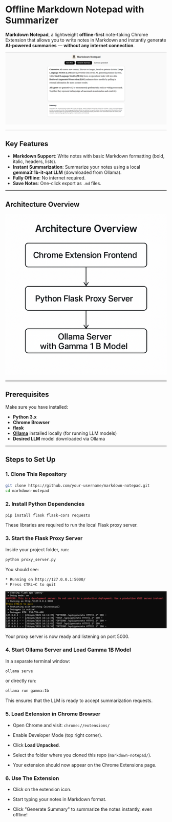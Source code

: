 # Offline Markdown Notepad with Summarizer

**Markdown Notepad**, a lightweight **offline-first** note-taking Chrome Extension that allows you to write notes in Markdown and instantly generate **AI-powered summaries** — **without any internet connection**.

![alt text](image-1.png)

---

## Key Features

-  **Markdown Support**: Write notes with basic Markdown formatting (bold, italic, headers, lists).
-  **Instant Summarization**: Summarize your notes using a local **gemma3:1b-it-qat LLM** (downloaded from Ollama).
-  **Fully Offline**:  No internet required.
-  **Save Notes**: One-click export as `.md` files.


---

## Architecture Overview

![alt text](image-2.png)

---

##  Prerequisites

Make sure you have installed:

- **Python 3.x**
- **Chrome Browser**
- **flask**
- **[Ollama](https://ollama.com/)** installed locally (for running LLM models)
- **Desired LLM** model downloaded via Ollama

---

## Steps to Set Up

### 1. Clone This Repository

```bash
git clone https://github.com/your-username/markdown-notepad.git
cd markdown-notepad
```


### 2. Install Python Dependencies

```bash
pip install flask flask-cors requests
```

These libraries are required to run the local Flask proxy server.

### 3. Start the Flask Proxy Server

Inside your project folder, run:

```bash
python proxy_server.py
```

You should see:

```plaintext
* Running on http://127.0.0.1:5000/ 
* Press CTRL+C to quit
```
![alt text](image.png)

 Your proxy server is now ready and listening on port 5000.

### 4. Start Ollama Server and Load Gamma 1B Model

In a separate terminal window:

```bash
ollama serve
```

or directly run:

```bash
ollama run gamma:1b
```

 This ensures that the LLM is ready to accept summarization requests.

### 5. Load Extension in Chrome Browser

- Open Chrome and visit: `chrome://extensions/`

- Enable Developer Mode (top right corner).

- Click **Load Unpacked**.

- Select the folder where you cloned this repo (`markdown-notepad/`).

- Your extension should now appear on the Chrome Extensions page.

### 6. Use The Extension

- Click on the extension icon.

- Start typing your notes in Markdown format.

- Click "Generate Summary" to summarize the notes instantly, even offline!

